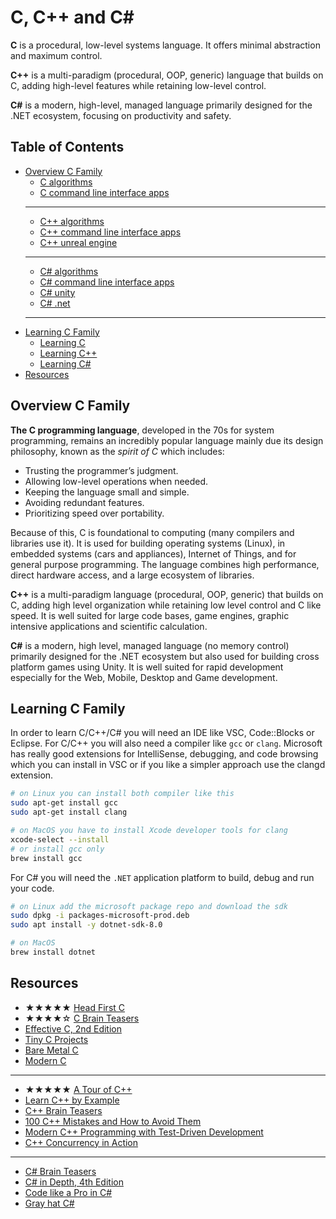 # C, C++ and C\#

**C** is a procedural, low-level systems language. It offers minimal abstraction
and maximum control.

**C++** is a multi-paradigm (procedural, OOP, generic) language that builds on C,
adding high-level features while retaining low-level control.

**C#** is a modern, high-level, managed language primarily designed for the .NET
ecosystem, focusing on productivity and safety.

## Table of Contents

- [Overview C Family](#overview-c-family)
  - [C algorithms](./c_algorithms/)
  - [C command line interface apps](./c_cli/)
  ---
  - [C++ algorithms](./c++_algorithms/)
  - [C++ command line interface apps](./c++_cli/)
  - [C++ unreal engine](./c++_unreal_engine/)
  ---
  - [C# algorithms](./c#_algorithms/)
  - [C# command line interface apps](./c#_cli/)
  - [C# unity](./unity/)
  - [C# .net](./dotnet/)
  ---
- [Learning C Family](#learning-c-family)
  - [Learning C](./learning_c/)
  - [Learning C++](./learning_c++/)
  - [Learning C#](./learning_c_sharp/)
- [Resources](#resources)

## Overview C Family

**The C programming language**, developed in the 70s for system programming,
remains an incredibly popular language mainly due its design philosophy, known
as the *spirit of C* which includes:

- Trusting the programmer’s judgment.
- Allowing low-level operations when needed.
- Keeping the language small and simple.
- Avoiding redundant features.
- Prioritizing speed over portability.

Because of this, C is foundational to computing (many compilers and libraries
use it). It is used for building operating systems (Linux), in embedded systems
(cars and appliances), Internet of Things, and for general purpose programming.
The language combines high performance, direct hardware access, and a large
ecosystem of libraries.

**C++** is a multi-paradigm language (procedural, OOP, generic) that builds on
C, adding high level organization while retaining low level control and C like
speed. It is well suited for large code bases, game engines, graphic intensive
applications and scientific calculation.

**C#** is a modern, high level, managed language (no memory control) primarily
designed for the .NET ecosystem but also used for building cross platform games
using Unity. It is well suited for rapid development especially for the Web,
Mobile, Desktop and Game development.

## Learning C Family

In order to learn C/C++/C# you will need an IDE like VSC, Code::Blocks or
Eclipse. For C/C++ you will also need a compiler like `gcc` or `clang`.
Microsoft has really good extensions for IntelliSense, debugging, and code
browsing which you can install in VSC or if you like a simpler approach use
the clangd extension.

```sh
# on Linux you can install both compiler like this
sudo apt-get install gcc
sudo apt-get install clang

# on MacOS you have to install Xcode developer tools for clang
xcode-select --install
# or install gcc only
brew install gcc
```

For C# you will need the `.NET` application platform to build, debug and run
your code.

```sh
# on Linux add the microsoft package repo and download the sdk
sudo dpkg -i packages-microsoft-prod.deb
sudo apt install -y dotnet-sdk-8.0

# on MacOS
brew install dotnet
```

## Resources

- ★★★★★ [Head First C](https://search.worldcat.org/title/745978740)
- ★★★★☆ [C Brain Teasers](https://search.worldcat.org/title/1425941821)
- [Effective C, 2nd Edition](https://search.worldcat.org/title/1456120295)
- [Tiny C Projects](https://search.worldcat.org/title/1356977440)
- [Bare Metal C](https://search.worldcat.org/title/1285369532)
- [Modern C](https://search.worldcat.org/title/1543144954)

---

- ★★★★★ [A Tour of C++](https://search.worldcat.org/title/1344337270)
- [Learn C++ by Example](https://search.worldcat.org/title/1425946159)
- [C++ Brain Teasers](https://search.worldcat.org/title/1456141198)
- [100 C++ Mistakes and How to Avoid Them](https://search.worldcat.org/title/1493579721)
- [Modern C++ Programming with Test-Driven Development](https://search.worldcat.org/title/893436780)
- [C++ Concurrency in Action](https://search.worldcat.org/title/1096283026)

---

- [C# Brain Teasers](https://search.worldcat.org/title/1526838852)
- [C# in Depth, 4th Edition](https://search.worldcat.org/title/1220984348)
- [Code like a Pro in C#](https://search.worldcat.org/title/1269347368)
- [Gray hat C#](https://search.worldcat.org/title/971333823)
